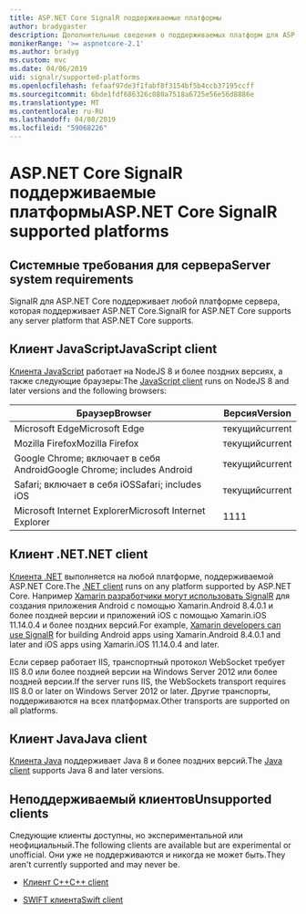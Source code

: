 ```yaml
---
title: ASP.NET Core SignalR поддерживаемые платформы
author: bradygaster
description: Дополнительные сведения о поддерживаемых платформ для ASP.NET Core SignalR.
monikerRange: '>= aspnetcore-2.1'
ms.author: bradyg
ms.custom: mvc
ms.date: 04/06/2019
uid: signalr/supported-platforms
ms.openlocfilehash: fefaaf97de3f1fabf8f3154bf5b4ccb37195ccff
ms.sourcegitcommit: 6bde1fdf686326c080a7518a6725e56e56d8886e
ms.translationtype: MT
ms.contentlocale: ru-RU
ms.lasthandoff: 04/08/2019
ms.locfileid: "59068226"
---
```

# <a name="aspnet-core-signalr-supported-platforms"></a><span data-ttu-id="99be4-103">ASP.NET Core SignalR поддерживаемые платформы</span><span class="sxs-lookup"><span data-stu-id="99be4-103">ASP.NET Core SignalR supported platforms</span></span>

## <a name="server-system-requirements"></a><span data-ttu-id="99be4-104">Системные требования для сервера</span><span class="sxs-lookup"><span data-stu-id="99be4-104">Server system requirements</span></span>

<span data-ttu-id="99be4-105">SignalR для ASP.NET Core поддерживает любой платформе сервера, которая поддерживает ASP.NET Core.</span><span class="sxs-lookup"><span data-stu-id="99be4-105">SignalR for ASP.NET Core supports any server platform that ASP.NET Core supports.</span></span>

## <a name="javascript-client"></a><span data-ttu-id="99be4-106">Клиент JavaScript</span><span class="sxs-lookup"><span data-stu-id="99be4-106">JavaScript client</span></span>

<span data-ttu-id="99be4-107">[Клиента JavaScript](https://www.npmjs.com/package/@aspnet/signalr) работает на NodeJS 8 и более поздних версиях, а также следующие браузеры:</span><span class="sxs-lookup"><span data-stu-id="99be4-107">The [JavaScript client](https://www.npmjs.com/package/@aspnet/signalr) runs on NodeJS 8 and later versions and the following browsers:</span></span>

| <span data-ttu-id="99be4-108">Браузер</span><span class="sxs-lookup"><span data-stu-id="99be4-108">Browser</span></span>                         | <span data-ttu-id="99be4-109">Версия</span><span class="sxs-lookup"><span data-stu-id="99be4-109">Version</span></span> |
| ------------------------------- | ------- |
| <span data-ttu-id="99be4-110">Microsoft Edge</span><span class="sxs-lookup"><span data-stu-id="99be4-110">Microsoft Edge</span></span>                  | <span data-ttu-id="99be4-111">текущий</span><span class="sxs-lookup"><span data-stu-id="99be4-111">current</span></span> |
| <span data-ttu-id="99be4-112">Mozilla Firefox</span><span class="sxs-lookup"><span data-stu-id="99be4-112">Mozilla Firefox</span></span>                 | <span data-ttu-id="99be4-113">текущий</span><span class="sxs-lookup"><span data-stu-id="99be4-113">current</span></span> |
| <span data-ttu-id="99be4-114">Google Chrome; включает в себя Android</span><span class="sxs-lookup"><span data-stu-id="99be4-114">Google Chrome; includes Android</span></span> | <span data-ttu-id="99be4-115">текущий</span><span class="sxs-lookup"><span data-stu-id="99be4-115">current</span></span> |
| <span data-ttu-id="99be4-116">Safari; включает в себя iOS</span><span class="sxs-lookup"><span data-stu-id="99be4-116">Safari; includes iOS</span></span>            | <span data-ttu-id="99be4-117">текущий</span><span class="sxs-lookup"><span data-stu-id="99be4-117">current</span></span> |
| <span data-ttu-id="99be4-118">Microsoft Internet Explorer</span><span class="sxs-lookup"><span data-stu-id="99be4-118">Microsoft Internet Explorer</span></span>     | <span data-ttu-id="99be4-119">11</span><span class="sxs-lookup"><span data-stu-id="99be4-119">11</span></span>      |
 
## <a name="net-client"></a><span data-ttu-id="99be4-120">Клиент .NET</span><span class="sxs-lookup"><span data-stu-id="99be4-120">.NET client</span></span>

<span data-ttu-id="99be4-121">[Клиента .NET](https://www.nuget.org/packages/Microsoft.AspNetCore.SignalR/) выполняется на любой платформе, поддерживаемой ASP.NET Core.</span><span class="sxs-lookup"><span data-stu-id="99be4-121">The [.NET client](https://www.nuget.org/packages/Microsoft.AspNetCore.SignalR/) runs on any platform supported by ASP.NET Core.</span></span> <span data-ttu-id="99be4-122">Например [Xamarin разработчики могут использовать SignalR](https://github.com/aspnet/Announcements/issues/305) для создания приложения Android с помощью Xamarin.Android 8.4.0.1 и более поздней версии и приложений iOS с помощью Xamarin.iOS 11.14.0.4 и более поздних версий.</span><span class="sxs-lookup"><span data-stu-id="99be4-122">For example, [Xamarin developers can use SignalR](https://github.com/aspnet/Announcements/issues/305) for building Android apps using Xamarin.Android 8.4.0.1 and later and iOS apps using Xamarin.iOS 11.14.0.4 and later.</span></span>

<span data-ttu-id="99be4-123">Если сервер работает IIS, транспортный протокол WebSocket требует IIS 8.0 или более поздней версии на Windows Server 2012 или более поздней версии.</span><span class="sxs-lookup"><span data-stu-id="99be4-123">If the server runs IIS, the WebSockets transport requires IIS 8.0 or later on Windows Server 2012 or later.</span></span> <span data-ttu-id="99be4-124">Другие транспорты, поддерживаются на всех платформах.</span><span class="sxs-lookup"><span data-stu-id="99be4-124">Other transports are supported on all platforms.</span></span>

## <a name="java-client"></a><span data-ttu-id="99be4-125">Клиент Java</span><span class="sxs-lookup"><span data-stu-id="99be4-125">Java client</span></span>

<span data-ttu-id="99be4-126">[Клиента Java](https://search.maven.org/artifact/com.microsoft.aspnet/signalr) поддерживает Java 8 и более поздних версий.</span><span class="sxs-lookup"><span data-stu-id="99be4-126">The [Java client](https://search.maven.org/artifact/com.microsoft.aspnet/signalr) supports Java 8 and later versions.</span></span>

## <a name="unsupported-clients"></a><span data-ttu-id="99be4-127">Неподдерживаемый клиентов</span><span class="sxs-lookup"><span data-stu-id="99be4-127">Unsupported clients</span></span>

<span data-ttu-id="99be4-128">Следующие клиенты доступны, но экспериментальной или неофициальный.</span><span class="sxs-lookup"><span data-stu-id="99be4-128">The following clients are available but are experimental or unofficial.</span></span> <span data-ttu-id="99be4-129">Они уже не поддерживаются и никогда не может быть.</span><span class="sxs-lookup"><span data-stu-id="99be4-129">They aren't currently supported and may never be.</span></span>

* [<span data-ttu-id="99be4-130">Клиент C++</span><span class="sxs-lookup"><span data-stu-id="99be4-130">C++ client</span></span>](https://github.com/aspnet/SignalR/tree/master/clients/cpp)

* [<span data-ttu-id="99be4-131">SWIFT клиента</span><span class="sxs-lookup"><span data-stu-id="99be4-131">Swift client</span></span>](https://github.com/moozzyk/SignalR-Client-Swift)
